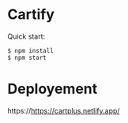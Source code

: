 # Cartify

Quick start:

```
$ npm install
$ npm start
````

# Deployement
https://https://cartplus.netlify.app/
